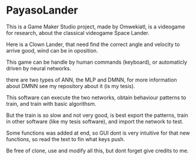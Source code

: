 # PayasoLander

This is a Game Maker Studio project, made by Omwekiatl, is a videogame for research, about the classical videogame Space Lander.

Here is a Clown Lander, that need find the correct angle and velocity to arrive good, wind can be in oposition.

This game can be handle by human commands (keyboard), or automaticly driven by neural networks.

there are two types of ANN, the MLP and DMNN, for more information about DMNN see my repository about it (is my tesis).

This software can execute the two networks, obtain behaviour patterns to train, and train with basic algorithsm.

But the train is so slow and not very good, is best export the patterns, train in other software (like my tesis software), and import the network to test.

Some functions was added at end, so GUI dont is very intuitive for that new functions, so read the text to fin what keys push.

Be free of clone, use and modify all this, but dont forget give credits to me.
